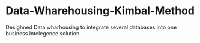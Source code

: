 # Data-Wharehousing-Kimbal-Method
Desighned Data wharhousing to integrate several databases into one business Intelegence  solution
